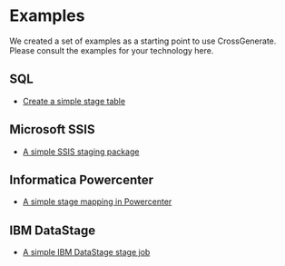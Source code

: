 # Examples

We created a set of examples as a starting point to use CrossGenerate.
Please consult the examples for your technology here.

## SQL

- [Create a simple stage table](./SQL/Simple_staging)

## Microsoft SSIS

- [A simple SSIS staging package](./Microsoft_SSIS/Simple_staging)

## Informatica Powercenter

- [A simple stage mapping in Powercenter](./Informatica_PowerCenter/Simple_staging)

## IBM DataStage

- [A simple IBM DataStage stage job](./IBM_DataStage/Simple_staging)